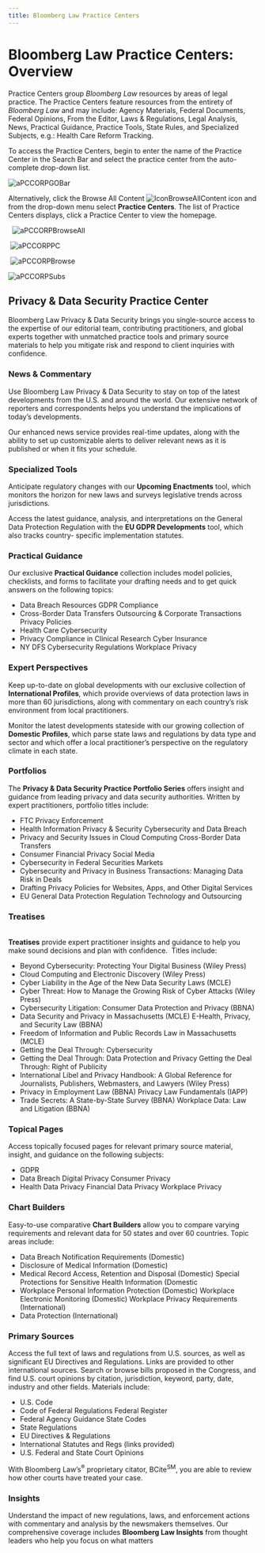 ```yaml
---
title: Bloomberg Law Practice Centers
---
```

# Bloomberg Law Practice Centers: Overview

Practice Centers group _Bloomberg Law_ resources by areas of legal
practice. The Practice Centers feature resources from the entirety of
_Bloomberg Law_ and may include: Agency Materials, Federal Documents,
Federal Opinions, From the Editor, Laws & Regulations, Legal Analysis,
News, Practical Guidance, Practice Tools, State Rules, and Specialized
Subjects, e.g.: Health Care Reform Tracking.

To access the Practice Centers, begin to enter the name of the Practice
Center in the Search Bar and select the practice center from the
auto-complete drop-down
list.

![aPCCORPGOBar](/images/blpc_aPC_CORP_GO_Bar.png "aPCCORPGOBar")

Alternatively, click the Browse All
Content ![IconBrowseAllContent](/images/icon_browse-all-content.jpg "IconBrowseAllContent") icon and from the drop-down menu
select **Practice Centers**. The list of Practice Centers displays,
click a Practice Center to view the
homepage. 

  ![aPCCORPBrowseAll](/images/blpc_aPC_CORP_Browse_All.png "aPCCORPBrowseAll")

 ![aPCCORPPC](/images/blpc_aPC_CORP_PC.png "aPCCORPPC")

 ![aPCCORPBrowse](/images/blpc_aPC_CORP_Browse.png "aPCCORPBrowse")

![aPCCORPSubs](/images/blpc_aPC_CORP_Subs.png "aPCCORPSubs")

## Privacy & Data Security Practice Center

Bloomberg Law Privacy & Data Security brings you single-source access to
the expertise of our editorial team, contributing practitioners, and
global experts together with unmatched practice tools and primary source
materials to help you mitigate risk and respond to client inquiries with
confidence.

### News & Commentary

Use Bloomberg Law Privacy & Data Security to stay on top of the latest
developments from the U.S. and around the world. Our extensive network
of reporters and correspondents helps you understand the implications of
today’s developments.

Our enhanced news service provides real-time updates, along with the
ability to set up customizable alerts to deliver relevant news as it is
published or when it fits your schedule.

### Specialized Tools

Anticipate regulatory changes with our **Upcoming Enactments** tool,
which monitors the horizon for new laws and surveys legislative trends
across jurisdictions.

Access the latest guidance, analysis, and interpretations on the General
Data Protection Regulation with the **EU GDPR Developments** tool, which
also tracks country- specific implementation statutes.

### Practical Guidance

Our exclusive **Practical Guidance** collection includes model policies,
checklists, and forms to facilitate your drafting needs and to get quick
answers on the following topics:  

* Data Breach Resources GDPR Compliance
* Cross-Border Data Transfers Outsourcing & Corporate Transactions
  Privacy Policies
* Health Care Cybersecurity
* Privacy Compliance in Clinical Research Cyber Insurance
* NY DFS Cybersecurity Regulations Workplace Privacy

### Expert Perspectives

Keep up-to-date on global developments with our exclusive collection of
**International Profiles**, which provide overviews of data protection
laws in more than 60 jurisdictions, along with commentary on each
country’s risk environment from local practitioners.

Monitor the latest developments stateside with our growing collection of
**Domestic Profiles**, which parse state laws and regulations by data
type and sector and which offer a local practitioner’s perspective on
the regulatory climate in each state.

### Portfolios

The **Privacy & Data Security Practice Portfolio Series** offers insight
and guidance from leading privacy and data security authorities. Written
by expert practitioners, portfolio titles include:  

* FTC Privacy Enforcement
* Health Information Privacy & Security Cybersecurity and Data Breach
* Privacy and Security Issues in Cloud Computing Cross-Border Data
  Transfers
* Consumer Financial Privacy Social Media
* Cybersecurity in Federal Securities Markets
* Cybersecurity and Privacy in Business Transactions: Managing Data
  Risk in Deals
* Drafting Privacy Policies for Websites, Apps, and Other Digital
  Services
* EU General Data Protection Regulation Technology and Outsourcing

### Treatises

\
**Treatises** provide expert practitioner insights and guidance to help
you make sound decisions and plan with confidence.  Titles include:  

* Beyond Cybersecurity: Protecting Your Digital Business (Wiley Press)
* Cloud Computing and Electronic Discovery (Wiley Press)
* Cyber Liability in the Age of the New Data Security Laws (MCLE)
* Cyber Threat: How to Manage the Growing Risk of Cyber Attacks (Wiley
  Press)
* Cybersecurity Litigation: Consumer Data Protection and Privacy
  (BBNA)
* Data Security and Privacy in Massachusetts (MCLE) E-Health, Privacy,
  and Security Law (BBNA)
* Freedom of Information and Public Records Law in Massachusetts
  (MCLE)
* Getting the Deal Through: Cybersecurity
* Getting the Deal Through: Data Protection and Privacy Getting the
  Deal Through: Right of Publicity
* International Libel and Privacy Handbook: A Global Reference for
  Journalists, Publishers, Webmasters, and Lawyers (Wiley Press)
* Privacy in Employment Law (BBNA) Privacy Law Fundamentals (IAPP)
* Trade Secrets: A State-by-State Survey (BBNA) Workplace Data: Law
  and Litigation (BBNA)

### Topical Pages

Access topically focused pages for relevant primary source material,
insight, and guidance on the following subjects:  

* GDPR
* Data Breach Digital Privacy Consumer Privacy
* Health Data Privacy Financial Data Privacy Workplace Privacy

### Chart Builders

Easy-to-use comparative **Chart Builders** allow you to compare varying
requirements and relevant data for 50 states and over 60 countries.
Topic areas include:  

* Data Breach Notification Requirements (Domestic)
* Disclosure of Medical Information (Domestic)
* Medical Record Access, Retention and Disposal (Domestic) Special
  Protections for Sensitive Health Information (Domestic
* Workplace Personal Information Protection (Domestic) Workplace
  Electronic Monitoring (Domestic) Workplace Privacy Requirements
  (International)
* Data Protection (International)

### Primary Sources

Access the full text of laws and regulations from U.S. sources, as well
as significant EU Directives and Regulations. Links are provided to
other international sources. Search or browse bills proposed in the
Congress, and find U.S. court opinions by citation, jurisdiction,
keyword, party, date, industry and other fields. Materials include:  

* U.S. Code
* Code of Federal Regulations Federal Register
* Federal Agency Guidance State Codes
* State Regulations
* EU Directives & Regulations
* International Statutes and Regs (links provided)
* U.S. Federal and State Court Opinions

With Bloomberg Law’s<sup>®</sup> proprietary citator,
BCite<sup>SM</sup>, you are able to review how other courts have treated
your case.

### Insights

Understand the impact of new regulations, laws, and enforcement actions
with commentary and analysis by the newsmakers themselves. Our
comprehensive coverage includes **Bloomberg Law Insights** from thought
leaders who help you focus on what matters
